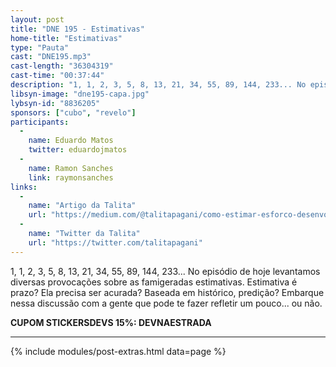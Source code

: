 ```yaml
---
layout: post
title: "DNE 195 - Estimativas"
home-title: "Estimativas"
type: "Pauta"
cast: "DNE195.mp3"
cast-length: "36304319"
cast-time: "00:37:44"
description: "1, 1, 2, 3, 5, 8, 13, 21, 34, 55, 89, 144, 233... No episódio de hoje levantamos diversas provocações sobre as famigeradas estimativas. Estimativa é prazo? Ela precisa ser acurada? Baseada em histórico, predição? Embarque nessa discussão com a gente que pode te fazer refletir um pouco... ou não."
libsyn-image: "dne195-capa.jpg"
lybsyn-id: "8836205"
sponsors: ["cubo", "revelo"]
participants:
  -
    name: Eduardo Matos
    twitter: eduardojmatos
  -
    name: Ramon Sanches
    link: raymonsanches
links:
  -
    name: "Artigo da Talita"
    url: "https://medium.com/@talitapagani/como-estimar-esforco-desenvolvimento-software-parte-1-2ab28c271943"
  -
  	name: "Twitter da Talita"
  	url: "https://twitter.com/talitapagani"
---
```


1, 1, 2, 3, 5, 8, 13, 21, 34, 55, 89, 144, 233... No episódio de hoje levantamos diversas provocações sobre as famigeradas estimativas. Estimativa é prazo? Ela precisa ser acurada? Baseada em histórico, predição? Embarque nessa discussão com a gente que pode te fazer refletir um pouco... ou não.

<strong>CUPOM STICKERSDEVS 15%: DEVNAESTRADA</strong>

---

{% include modules/post-extras.html data=page %}
